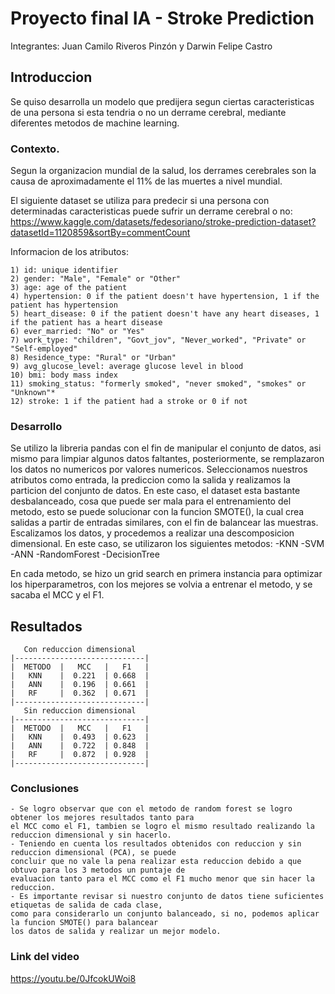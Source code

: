 # Proyecto final IA - Stroke Prediction 

Integrantes: Juan Camilo Riveros Pinzón y Darwin Felipe Castro

## Introduccion

Se quiso desarrolla un modelo que predijera segun ciertas caracteristicas de una persona si esta tendria o no un derrame cerebral, mediante diferentes metodos de machine learning.
### Contexto.

Segun la organizacion mundial de la salud, los derrames cerebrales son la causa de aproximadamente el 11% de las muertes a nivel mundial. 

El siguiente dataset se utiliza para predecir si una persona con determinadas caracteristicas puede sufrir un derrame cerebral o no: https://www.kaggle.com/datasets/fedesoriano/stroke-prediction-dataset?datasetId=1120859&sortBy=commentCount

Informacion de los atributos:
```
1) id: unique identifier
2) gender: "Male", "Female" or "Other"
3) age: age of the patient
4) hypertension: 0 if the patient doesn't have hypertension, 1 if the patient has hypertension
5) heart_disease: 0 if the patient doesn't have any heart diseases, 1 if the patient has a heart disease
6) ever_married: "No" or "Yes"
7) work_type: "children", "Govt_jov", "Never_worked", "Private" or "Self-employed"
8) Residence_type: "Rural" or "Urban"
9) avg_glucose_level: average glucose level in blood
10) bmi: body mass index
11) smoking_status: "formerly smoked", "never smoked", "smokes" or "Unknown"*
12) stroke: 1 if the patient had a stroke or 0 if not

```
### Desarrollo

Se utilizo la libreria pandas con el fin de manipular el conjunto de datos, asi mismo para limpiar algunos datos faltantes, posteriormente, se remplazaron los datos no numericos por valores numericos. Seleccionamos nuestros atributos como entrada, la prediccion como la salida y realizamos la particion del conjunto de datos. 
En este caso, el dataset esta bastante desbalanceado, cosa que puede ser mala para el entrenamiento del metodo, esto se puede solucionar con la funcion SMOTE(), la cual crea salidas a partir de entradas similares, con el fin de balancear las muestras.
Escalizamos los datos, y procedemos a realizar una descomposicion dimensional.
En este caso, se utilizaron los siguientes metodos:
-KNN
-SVM
-ANN
-RandomForest
-DecisionTree

En cada metodo, se hizo un grid search en primera instancia para optimizar los hiperparametros, con los mejores se volvia a entrenar el metodo, y se sacaba el MCC  y el F1.

## Resultados
```
   Con reduccion dimensional              
|-----------------------------|
|  METODO  |   MCC   |   F1   |
|   KNN    |  0.221  | 0.668  |
|   ANN    |  0.196  | 0.661  |
|   RF     |  0.362  | 0.671  |
|-----------------------------|
   Sin reduccion dimensional
|-----------------------------|
|  METODO  |   MCC   |   F1   |
|   KNN    |  0.493  | 0.623  |
|   ANN    |  0.722  | 0.848  |
|   RF     |  0.872  | 0.928  |
|-----------------------------|

```
### Conclusiones

```
- Se logro observar que con el metodo de random forest se logro obtener los mejores resultados tanto para 
el MCC como el F1, tambien se logro el mismo resultado realizando la reduccion dimensional y sin hacerlo.
- Teniendo en cuenta los resultados obtenidos con reduccion y sin reduccion dimensional (PCA), se puede 
concluir que no vale la pena realizar esta reduccion debido a que obtuvo para los 3 metodos un puntaje de 
evaluacion tanto para el MCC como el F1 mucho menor que sin hacer la reduccion.
- Es importante revisar si nuestro conjunto de datos tiene suficientes etiquetas de salida de cada clase, 
como para considerarlo un conjunto balanceado, si no, podemos aplicar la funcion SMOTE() para balancear 
los datos de salida y realizar un mejor modelo.
```
### Link del video
https://youtu.be/0JfcokUWoi8

